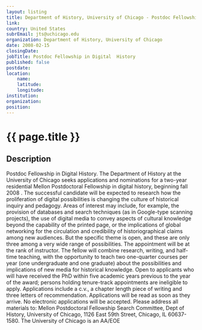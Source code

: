 ```yaml
---
layout: listing
title: Department of History, University of Chicago - Postdoc Fellowship in Digital  History
link:
country: United States
subrEmail: jts@uchicago.edu
organization: Department of History, University of Chicago 
date: 2008-02-15
closingDate: 
jobTitle: Postdoc Fellowship in Digital  History
published: false
postdate:
location:
    name: 
    latitude: 
    longitude: 
institution: 
organization: 
position: 
--- 
```



# {{ page.title }}

## Description



<p>
Postdoc Fellowship in Digital  History. The Department of History at the University of Chicago seeks applications and nominations for a two-year residential Mellon Postdoctoral Fellowship in digital history, beginning fall 2008 . The successful candidate will be expected to research how the proliferation of digital possibilities is changing the culture of historical inquiry and pedagogy. Areas of interest may include, for example, the provision of databases and search techniques (as in Google-type scanning projects), the use of digital media to convey aspects of cultural knowledge beyond the capability of the printed page, or the implications of global networking for the circulation and credibility of  historiographical claims among new audiences.  But the specific theme is open, and these are only three among a very wide range of possibilities.  The appointment will be at the rank of instructor. The fellow will combine research, writing, and half-time teaching, with the opportunity to teach two one-quarter courses per year (one undergraduate and one graduate) about the possibilities and implications of new media for historical knowledge. Open to applicants who will have received the PhD within five academic years previous to the year of the award; persons holding tenure-track appointments are ineligible to apply. Applications include a c.v., a chapter length piece of writing and three letters of recommendation. Applications will be read as soon as they arrive. No electronic applications will be accepted. Please address all materials to: Mellon Postdoctoral Fellowship Search Committee, Dept of History, University of Chicago, 1126 East 59th Street, Chicago, IL 60637-1580. The University of Chicago is an AA/EOE
</p>
